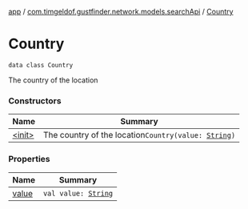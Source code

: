 [app](../../index.md) / [com.timgeldof.gustfinder.network.models.searchApi](../index.md) / [Country](./index.md)

# Country

`data class Country`

The country of the location

### Constructors

| Name | Summary |
|---|---|
| [&lt;init&gt;](-init-.md) | The country of the location`Country(value: `[`String`](https://kotlinlang.org/api/latest/jvm/stdlib/kotlin/-string/index.html)`)` |

### Properties

| Name | Summary |
|---|---|
| [value](value.md) | `val value: `[`String`](https://kotlinlang.org/api/latest/jvm/stdlib/kotlin/-string/index.html) |
